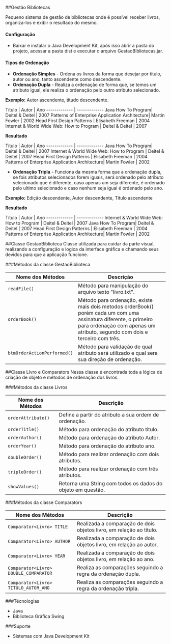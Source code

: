 ##Gestão Bibliotecas

Pequeno sistema de gestão de bibliotecas onde é possível receber livros, organiza-los e exibir o resultado do mesmo.

#### Configuração
- Baixar e instalar o Java Development Kit, após isso abrir a pasta do projeto, acessar a pasta dist e executar o arquivo GestaoBibliotecas.jar.

#### Tipos de Ordenação
- **Ordenação Simples** - Ordena os livros da forma que desejar por titulo, autor ou ano, tanto ascendente como descendente. 
- **Ordenação Dupla** -  Realiza a ordenação de forma que, se temos um atributo igual, ele realiza o ordenação pelo outro atributo selecionado. 

**Exemplo:**
Autor ascendente, titudo descendente.

Título  | Autor | Ano
------------- | -------------
Java How To Program| Deitel & Deitel | 2007
Patterns of Enterprise Application Architecture| Martin Fowler | 2002
Head First Design Patterns | Elisabeth Freeman | 2004
Internet & World Wide Web: How to Program | Deitel & Deitel | 2007

**Resultado**

Título  | Autor | Ano
------------- | -------------
Java How To Program| Deitel & Deitel | 2007
Internet & World Wide Web: How to Program | Deitel & Deitel | 2007
Head First Design Patterns | Elisabeth Freeman | 2004
Patterns of Enterprise Application Architecture| Martin Fowler | 2002


- **Ordenação Tripla** - Funciona da mesma forma que a ordenação dupla, se fois atributos selecionados forem iguais, será ordenado pelo atributo selecionado que é diferente, caso apenas um seja diferente, é ordenado pelo ultimo selecionado e caso nenhum seja igual é ordenado pelo ano.

**Exemplo:**
Edição descendente, Autor descendente, Título ascendente

**Resultado**

Título  | Autor | Ano
------------- | -------------
Internet & World Wide Web: How to Program | Deitel & Deitel | 2007
Java How To Program| Deitel & Deitel | 2007
Head First Design Patterns | Elisabeth Freeman | 2004
Patterns of Enterprise Application Architecture| Martin Fowler | 2002



##Classe GestaoBiblioteca
Classe utilizada para cuidar da parte visual, realizando a configuração e logica da interface gráfica e chamando seus devidos para que a aplicação funcione.

###Métodos da classe GestaoBiblioteca

Nome dos Métodos  | Descrição
------------- | -------------
`readFile()`  | Método para manipulação do arquivo texto "livro.txt".
`orderBook()` | Método para ordenação, existe mais dois metodos orderBook() porém cada um com uma assinatura diferente, o primeiro para ordenação com apenas um atributo, segundo com dois e terceiro com três.
`btmOrderActionPerformed()` | Método para validação de qual atributo será utilizado e qual sera sua direção de ordenação.

##Classe Livro e Comparators
Nessa classe é encontrada toda a lógica de criação de objeto e métodos de ordenação dos livros.

###Métodos da classe Livros

Nome dos Métodos  | Descrição
------------- | -------------
`orderAttribute()`  | Define a partir do atributo a sua ordem de ordenação.
`orderTitle()` | Método para ordenação do atributo titulo.
`orderAuthor()` | Método para ordenação do atributo Autor.
`orderYear()` | Método para ordenação do atributo ano.
`doubleOrder()` | Método para realizar ordenação com dois atributos.
`tripleOrder()` | Método para realizar ordenação com três atributos.
`showValues()` | Retorna uma String com todos os dados do objeto em questão.

###Métodos da classe Comparators 

Nome dos Métodos  | Descrição
------------- | -------------
`Comparator<Livro> TITLE`  | Realizada a comparação de dois objetos livro, em relação ao título.
`Comparator<Livro> AUTHOR` | Realizada a comparação de dois objetos livro, em relação ao autor.
`Comparator<Livro> YEAR` | Realizada a comparação de dois objetos livro, em relação ao ano.
`Comparator<Livro> DOUBLE_COMPARATOR` | Realiza as comparações seguindo a regra da ordenação dupla.
`Comparator<Livro> TITULO_AUTOR_ANO` | Realiza as comparações seguindo a regra da ordenação tripla.

###Técnologias
- Java
- Biblioteca Gráfica Swing

###Suporte
- Sistemas com Java Development Kit


